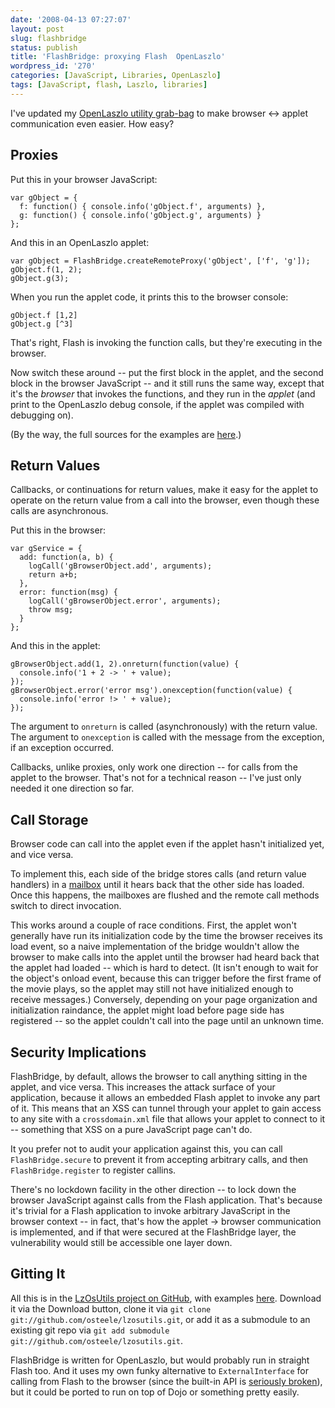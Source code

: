 ```yaml
---
date: '2008-04-13 07:27:07'
layout: post
slug: flashbridge
status: publish
title: 'FlashBridge: proxying Flash  OpenLaszlo'
wordpress_id: '270'
categories: [JavaScript, Libraries, OpenLaszlo]
tags: [JavaScript, flash, Laszlo, libraries]
---
```


I've updated my [OpenLaszlo utility grab-bag](http://github.com/osteele/lzosutils) to make browser <-> applet communication even easier.  How easy?

<!-- more -->

## Proxies

Put this in your browser JavaScript:

    var gObject = {
      f: function() { console.info('gObject.f', arguments) },
      g: function() { console.info('gObject.g', arguments) }
    };

And this in an OpenLaszlo applet:

    var gObject = FlashBridge.createRemoteProxy('gObject', ['f', 'g']);
    gObject.f(1, 2);
    gObject.g(3);

When you run the applet code, it prints this to the browser console:

    gObject.f [1,2]
    gObject.g [^3]

That's right, Flash is invoking the function calls, but they're executing in the browser.

Now switch these around -- put the first block in the applet, and the second block in the browser JavaScript -- and it still runs the same way, except that it's the *browser* that invokes the functions, and they run in the *applet* (and print to the OpenLaszlo debug console, if the applet was compiled with debugging on).

(By the way, the full sources for the examples are [here](http://github.com/osteele/lzosutils/tree/master/test/flashbridge).)

## Return Values

Callbacks, or continuations for return values, make it easy for the applet to operate on the return value from a call into the browser, even though these calls are asynchronous.

Put this in the browser:

    var gService = {
      add: function(a, b) {
        logCall('gBrowserObject.add', arguments);
        return a+b;
      },
      error: function(msg) {
        logCall('gBrowserObject.error', arguments);
        throw msg;
      }
    };

And this in the applet:

    gBrowserObject.add(1, 2).onreturn(function(value) {
      console.info('1 + 2 -> ' + value);
    });
    gBrowserObject.error('error msg').onexception(function(value) {
      console.info('error !> ' + value);
    });

The argument to `onreturn` is called (asynchronously) with the return value.  The argument to `onexception` is called with the message from the exception, if an exception occurred.

Callbacks, unlike proxies, only work one direction -- for calls from the applet to the browser.  That's not for a technical reason -- I've just only needed it one direction so far.

## Call Storage

Browser code can call into the applet even if the applet hasn't initialized yet, and vice versa.

To implement this, each side of the bridge stores calls (and return value handlers) in a [mailbox](http://en.wikipedia.org/wiki/Mailbox_%28computing%29) until it hears back that the other side has loaded.  Once this happens, the mailboxes are flushed and the remote call methods switch to direct invocation.

This works around a couple of race conditions.  First, the applet won't generally have run its initialization code by the time the browser receives its load event, so a naive implementation of the bridge wouldn't allow the browser to make calls into the applet until the browser had heard back that the applet had loaded -- which is hard to detect.  (It isn't enough to wait for the object's onload event, because this can trigger before the first frame of the movie plays, so the applet may still not have initialized enough to receive messages.)  Conversely, depending on your page organization and initialization raindance, the applet might load before page side has registered -- so the applet couldn't call into the page until an unknown time.

## Security Implications

FlashBridge, by default, allows the browser to call anything sitting in the applet, and vice versa.  This increases the attack surface of your application, because it allows an embedded Flash applet to invoke any part of it.  This means that an XSS can tunnel through your applet to gain access to any site with a `crossdomain.xml` file that allows your applet to connect to it -- something that XSS on a pure JavaScript page can't do.

It you prefer not to audit your application against this, you can call `FlashBridge.secure` to prevent it from accepting arbitrary calls, and then `FlashBridge.register` to register callins.

There's no lockdown facility in the other direction -- to lock down the browser JavaScript against calls from the Flash application.  That's because it's trivial for a Flash application to invoke arbitrary JavaScript in the browser context -- in fact, that's how the applet -> browser communication is implemented, and if that were secured at the FlashBridge layer, the vulnerability would still be accessible one layer down.

## Gitting It

All this is in the [LzOsUtils project on GitHub](http://github.com/osteele/lzosutils), with examples [here](http://github.com/osteele/lzosutils/tree/master/test/flashbridge).  Download it via the Download button, clone it via `git clone git://github.com/osteele/lzosutils.git`, or add it as a submodule to an existing git repo via `git add submodule git://github.com/osteele/lzosutils.git`.

FlashBridge is written for OpenLaszlo, but would probably run in straight Flash too. And it uses my own funky alternative to `ExternalInterface` for calling from Flash to the browser (since the built-in API is [seriously broken](http://codinginparadise.org/weblog/2005/12/serious-bug-in-flash-8.html)), but it could be ported to run on top of Dojo or something pretty easily.
